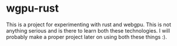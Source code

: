 # wgpu-rust 
This is a project for experimenting with rust and webgpu. This is not anything serious and is there to learn both these technologies. I will probably make a proper project later on using both these things :).